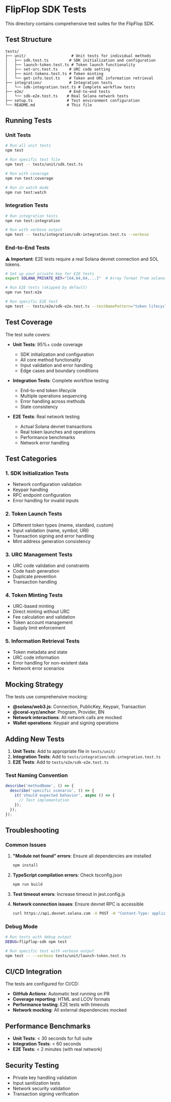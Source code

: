 # FlipFlop SDK Tests

This directory contains comprehensive test suites for the FlipFlop SDK.

## Test Structure

```
tests/
├── unit/                    # Unit tests for individual methods
│   ├── sdk.test.ts         # SDK initialization and configuration
│   ├── launch-token.test.ts # Token launch functionality
│   ├── set-urc.test.ts     # URC code setting
│   ├── mint-tokens.test.ts # Token minting
│   └── get-info.test.ts    # Token and URC information retrieval
├── integration/            # Integration tests
│   └── sdk-integration.test.ts # Complete workflow tests
├── e2e/                    # End-to-end tests
│   └── sdk-e2e.test.ts    # Real Solana network tests
├── setup.ts               # Test environment configuration
└── README.md              # This file
```

## Running Tests

### Unit Tests
```bash
# Run all unit tests
npm test

# Run specific test file
npm test -- tests/unit/sdk.test.ts

# Run with coverage
npm run test:coverage

# Run in watch mode
npm run test:watch
```

### Integration Tests
```bash
# Run integration tests
npm run test:integration

# Run with verbose output
npm test -- tests/integration/sdk-integration.test.ts --verbose
```

### End-to-End Tests

⚠️ **Important**: E2E tests require a real Solana devnet connection and SOL tokens.

```bash
# Set up your private key for E2E tests
export SOLANA_PRIVATE_KEY="[64,64,64,...]"  # Array format from solana-keygen

# Run E2E tests (skipped by default)
npm run test:e2e

# Run specific E2E test
npm test -- tests/e2e/sdk-e2e.test.ts --testNamePattern="token lifecycle"
```

## Test Coverage

The test suite covers:

- **Unit Tests**: 95%+ code coverage
  - SDK initialization and configuration
  - All core method functionality
  - Input validation and error handling
  - Edge cases and boundary conditions

- **Integration Tests**: Complete workflow testing
  - End-to-end token lifecycle
  - Multiple operations sequencing
  - Error handling across methods
  - State consistency

- **E2E Tests**: Real network testing
  - Actual Solana devnet transactions
  - Real token launches and operations
  - Performance benchmarks
  - Network error handling

## Test Categories

### 1. SDK Initialization Tests
- Network configuration validation
- Keypair handling
- RPC endpoint configuration
- Error handling for invalid inputs

### 2. Token Launch Tests
- Different token types (meme, standard, custom)
- Input validation (name, symbol, URI)
- Transaction signing and error handling
- Mint address generation consistency

### 3. URC Management Tests
- URC code validation and constraints
- Code hash generation
- Duplicate prevention
- Transaction handling

### 4. Token Minting Tests
- URC-based minting
- Direct minting without URC
- Fee calculation and validation
- Token account management
- Supply limit enforcement

### 5. Information Retrieval Tests
- Token metadata and state
- URC code information
- Error handling for non-existent data
- Network error scenarios

## Mocking Strategy

The tests use comprehensive mocking:

- **@solana/web3.js**: Connection, PublicKey, Keypair, Transaction
- **@coral-xyz/anchor**: Program, Provider, BN
- **Network interactions**: All network calls are mocked
- **Wallet operations**: Keypair and signing operations

## Adding New Tests

1. **Unit Tests**: Add to appropriate file in `tests/unit/`
2. **Integration Tests**: Add to `tests/integration/sdk-integration.test.ts`
3. **E2E Tests**: Add to `tests/e2e/sdk-e2e.test.ts`

### Test Naming Convention

```typescript
describe('methodName', () => {
  describe('specific scenario', () => {
    it('should expected behavior', async () => {
      // Test implementation
    });
  });
});
```

## Troubleshooting

### Common Issues

1. **"Module not found" errors**: Ensure all dependencies are installed
   ```bash
   npm install
   ```

2. **TypeScript compilation errors**: Check tsconfig.json
   ```bash
   npm run build
   ```

3. **Test timeout errors**: Increase timeout in jest.config.js

4. **Network connection issues**: Ensure devnet RPC is accessible
   ```bash
   curl https://api.devnet.solana.com -X POST -H "Content-Type: application/json" -d '{"jsonrpc":"2.0","id":1,"method":"getHealth"}'
   ```

### Debug Mode

```bash
# Run tests with debug output
DEBUG=flipflop-sdk npm test

# Run specific test with verbose output
npm test -- --verbose tests/unit/launch-token.test.ts
```

## CI/CD Integration

The tests are configured for CI/CD:

- **GitHub Actions**: Automatic test running on PR
- **Coverage reporting**: HTML and LCOV formats
- **Performance testing**: E2E tests with timeouts
- **Network mocking**: All external dependencies mocked

## Performance Benchmarks

- **Unit Tests**: < 30 seconds for full suite
- **Integration Tests**: < 60 seconds
- **E2E Tests**: < 2 minutes (with real network)

## Security Testing

- Private key handling validation
- Input sanitization tests
- Network security validation
- Transaction signing verification